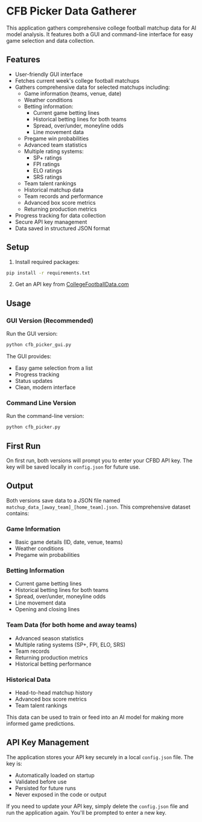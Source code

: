 # CFB Picker Data Gatherer

This application gathers comprehensive college football matchup data for AI model analysis. It features both a GUI and command-line interface for easy game selection and data collection.

## Features

- User-friendly GUI interface
- Fetches current week's college football matchups
- Gathers comprehensive data for selected matchups including:
  - Game information (teams, venue, date)
  - Weather conditions
  - Betting information:
    - Current game betting lines
    - Historical betting lines for both teams
    - Spread, over/under, moneyline odds
    - Line movement data
  - Pregame win probabilities
  - Advanced team statistics
  - Multiple rating systems:
    - SP+ ratings
    - FPI ratings
    - ELO ratings
    - SRS ratings
  - Team talent rankings
  - Historical matchup data
  - Team records and performance
  - Advanced box score metrics
  - Returning production metrics
- Progress tracking for data collection
- Secure API key management
- Data saved in structured JSON format

## Setup

1. Install required packages:
```bash
pip install -r requirements.txt
```

2. Get an API key from [CollegeFootballData.com](https://collegefootballdata.com/)

## Usage

### GUI Version (Recommended)
Run the GUI version:
```bash
python cfb_picker_gui.py
```

The GUI provides:
- Easy game selection from a list
- Progress tracking
- Status updates
- Clean, modern interface

### Command Line Version
Run the command-line version:
```bash
python cfb_picker.py
```

## First Run

On first run, both versions will prompt you to enter your CFBD API key. The key will be saved locally in `config.json` for future use.

## Output

Both versions save data to a JSON file named `matchup_data_[away_team]_[home_team].json`. This comprehensive dataset contains:

### Game Information
- Basic game details (ID, date, venue, teams)
- Weather conditions
- Pregame win probabilities

### Betting Information
- Current game betting lines
- Historical betting lines for both teams
- Spread, over/under, moneyline odds
- Line movement data
- Opening and closing lines

### Team Data (for both home and away teams)
- Advanced season statistics
- Multiple rating systems (SP+, FPI, ELO, SRS)
- Team records
- Returning production metrics
- Historical betting performance

### Historical Data
- Head-to-head matchup history
- Advanced box score metrics
- Team talent rankings

This data can be used to train or feed into an AI model for making more informed game predictions.

## API Key Management

The application stores your API key securely in a local `config.json` file. The key is:
- Automatically loaded on startup
- Validated before use
- Persisted for future runs
- Never exposed in the code or output

If you need to update your API key, simply delete the `config.json` file and run the application again. You'll be prompted to enter a new key.
